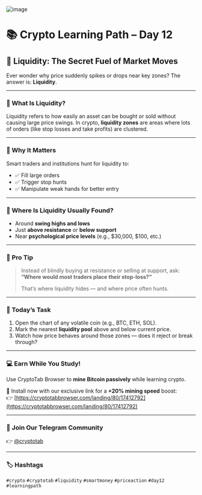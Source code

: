 ![image](https://github.com/user-attachments/assets/04623f60-2e61-4f12-abb1-cc137707984e)
# 📚 Crypto Learning Path – Day 12
## 📍 Liquidity: The Secret Fuel of Market Moves

Ever wonder why price suddenly spikes or drops near key zones? The answer is: **Liquidity**.

---

### 🔹 What Is Liquidity?

Liquidity refers to how easily an asset can be bought or sold without causing large price swings. In crypto, **liquidity zones** are areas where lots of orders (like stop losses and take profits) are clustered.

---

### 🔹 Why It Matters

Smart traders and institutions hunt for liquidity to:

- ✅ Fill large orders
- ✅ Trigger stop hunts
- ✅ Manipulate weak hands for better entry

---

### 🔹 Where Is Liquidity Usually Found?

- Around **swing highs and lows**
- Just **above resistance** or **below support**
- Near **psychological price levels** (e.g., $30,000, $100, etc.)

---

### 🧠 Pro Tip

> Instead of blindly buying at resistance or selling at support, ask:
> **“Where would most traders place their stop-loss?”**
>
> That’s where liquidity hides — and where price often hunts.

---

### 🧪 Today’s Task

1. Open the chart of any volatile coin (e.g., BTC, ETH, SOL).
2. Mark the nearest **liquidity pool** above and below current price.
3. Watch how price behaves around those zones — does it reject or break through?

---

### 💻 Earn While You Study!

Use CryptoTab Browser to **mine Bitcoin passively** while learning crypto.

🎁 Install now with our exclusive link for a **+20% mining speed** boost:  
👉 [https://cryptotabbrowser.com/landing/80/17412792](https://cryptotabbrowser.com/landing/80/17412792)

---

### 🔵 Join Our Telegram Community

👉 [@cryptotab](https://t.me/cryptotab)

---

### 🏷️ Hashtags

`#crypto` `#cryptotab` `#liquidity` `#smartmoney` `#priceaction` `#day12` `#learningpath`
